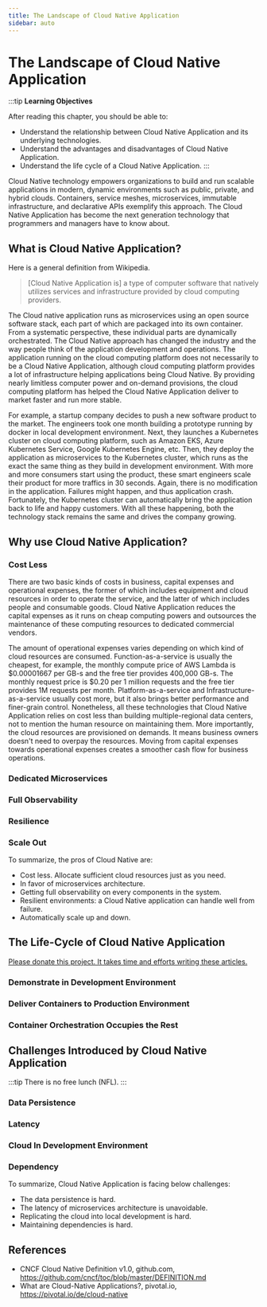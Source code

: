 ```yaml
---
title: The Landscape of Cloud Native Application
sidebar: auto
---
```


# The Landscape of Cloud Native Application

:::tip
**Learning Objectives**

After reading this chapter, you should be able to:

* Understand the relationship between Cloud Native Application and its underlying technologies.
* Understand the advantages and disadvantages of Cloud Native Application.
* Understand the life cycle of a Cloud Native Application.
:::

Cloud Native technology empowers organizations to build and run scalable applications in modern, dynamic environments such as public, private, and hybrid clouds. Containers, service meshes, microservices, immutable infrastructure, and declarative APIs exemplify this approach. The Cloud Native Application has become the next generation technology that programmers and managers have to know about.

## What is Cloud Native Application?

Here is a general definition from Wikipedia.

> [Cloud Native Application is] a type of computer software that natively utilizes services and infrastructure provided by cloud computing providers.

The Cloud native application runs as microservices using an open source software stack, each part of which are packaged into its own container. From a systematic perspective, these individual parts are dynamically orchestrated. The Cloud Native approach has changed the industry and the way people think of the application development and operations. The application running on the cloud computing platform does not necessarily to be a Cloud Native Application, although cloud computing platform provides a lot of infrastructure helping applications being Cloud Native. By providing nearly limitless computer power and on-demand provisions, the cloud computing platform has helped the Cloud Native Application deliver to market faster and run more stable.

For example, a startup company decides to push a new software product to the market. The engineers took one month building a prototype running by docker in local development environment. Next, they launches a Kubernetes cluster on cloud computing platform, such as Amazon EKS, Azure Kubernetes Service, Google Kubernetes Engine, etc. Then, they deploy the application as microservices to the Kubernetes cluster, which runs as the exact the same thing as they build in development environment. With more and more consumers start using the product, these smart engineers scale their product for more traffics in 30 seconds. Again, there is no modification in the application. Failures might happen, and thus application crash. Fortunately, the Kubernetes cluster can automatically bring the application back to life and happy customers. With all these happening, both the technology stack remains the same and drives the company growing.

## Why use Cloud Native Application?

### Cost Less

There are two basic kinds of costs in business, capital expenses and operational expenses, the former of which includes equipment and cloud resources in order to operate the service, and the latter of which includes people and consumable goods. Cloud Native Application reduces the capital expenses as it runs on cheap computing powers and outsources the maintenance of these computing resources to dedicated commercial vendors.

The amount of operational expenses varies depending on which kind of cloud resources are consumed. Function-as-a-service is usually the cheapest, for example, the monthly compute price of AWS Lambda is $0.00001667 per GB-s and the free tier provides 400,000 GB-s. The monthly request price is $0.20 per 1 million requests and the free tier provides 1M requests per month. Platform-as-a-service and Infrastructure-as-a-service usually cost more, but it also brings better performance and finer-grain control. Nonetheless, all these technologies that Cloud Native Application relies on cost less than building multiple-regional data centers, not to mention the human resource on maintaining them. More importantly, the cloud resources are provisioned on demands. It means business owners doesn't need to overpay the resources. Moving from capital expenses towards operational expenses creates a smoother cash flow for business operations.

### Dedicated Microservices

### Full Observability

### Resilience

### Scale Out

<!-- TODO -->

To summarize, the pros of Cloud Native are:

* Cost less. Allocate sufficient cloud resources just as you need.
* In favor of microservices architecture.
* Getting full observability on every components in the system.
* Resilient environments: a Cloud Native application can handle well from failure.
* Automatically scale up and down.

## The Life-Cycle of Cloud Native Application

[Please donate this project. It takes time and efforts writing these articles.](/)

### Demonstrate in Development Environment

### Deliver Containers to Production Environment

### Container Orchestration Occupies the Rest

## Challenges Introduced by Cloud Native Application

:::tip
There is no free lunch (NFL).
:::

### Data Persistence

### Latency

### Cloud In Development Environment

### Dependency

To summarize, Cloud Native Application is facing below challenges:

* The data persistence is hard.
* The latency of microservices architecture is unavoidable.
* Replicating the cloud into local development is hard.
* Maintaining dependencies is hard.

## References

* CNCF Cloud Native Definition v1.0, github.com, <https://github.com/cncf/toc/blob/master/DEFINITION.md>
* What are Cloud-Native Applications?, pivotal.io, <https://pivotal.io/de/cloud-native>
